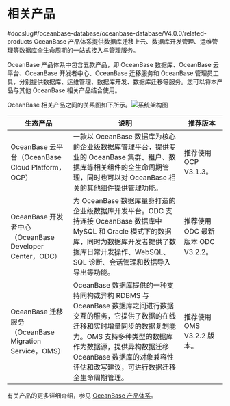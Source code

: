 # 相关产品
#docslug#/oceanbase-database/oceanbase-database/V4.0.0/related-products
OceanBase 产品体系提供数据库迁移上云、数据库开发管理、运维管理等数据库全生命周期的一站式接入与管理服务。

OceanBase 产品体系中包含五款产品，即 OceanBase 数据库、OceanBase 云平台、OceanBase 开发者中心、OceanBase 迁移服务和 OceanBase 管理员工具，分别提供数据库、运维管理、数据库开发、数据库迁移等服务。您可以将本产品与其他 OceanBase 相关产品结合使用。

OceanBase 相关产品之间的关系图如下所示。![系统架构图](https://help-static-aliyun-doc.aliyuncs.com/assets/img/zh-CN/0281457261/p183932.png)​​

|         生态产品          |             说明             |           推荐版本            |
|-------------------------------------------------|--------------------------------------------------------------------------------------------------------------------------------------------------------------|---------------------------|
| OceanBase 云平台（OceanBase Cloud Platform，OCP）     | 一款以 OceanBase 数据库为核心的企业级数据库管理平台，提供专业的 OceanBase 集群、租户、数据库等相关组件的全生命周期管理，同时也可以对 OceanBase 相关的其他组件提供管理功能。   | 推荐使用 OCP V3.1.3。          |
| OceanBase 开发者中心（OceanBase Developer Center，ODC） | 为 OceanBase 数据库量身打造的企业级数据库开发平台。ODC 支持连接 OceanBase 数据库中 MySQL 和 Oracle 模式下的数据库，同时为数据库开发者提供了数据库日常开发操作、WebSQL、SQL 诊断、会话管理和数据导入导出等功能。  | 推荐使用 ODC 最新版本 ODC V3.2.2。 |
| OceanBase 迁移服务（OceanBase Migration Service，OMS） | OceanBase 数据库提供的一种支持同构或异构 RDBMS 与 OceanBase 数据库之间进行数据交互的服务，它提供了数据的在线迁移和实时增量同步的数据复制能力。OMS 支持多种类型的数据库作为数据源，提供异构数据迁移 OceanBase 数据库的对象兼容性评估和改写建议，可进行数据迁移全生命周期管理。 | 推荐使用 OMS V3.2.2 版本。       |

有关产品的更多详细介绍，参见 [OceanBase 产品体系](https://www.oceanbase.com/)。
